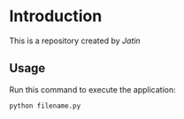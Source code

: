 # Introduction


This is a repository created by *Jatin*


## Usage


Run this command to execute the application:


`python filename.py`

 

```
